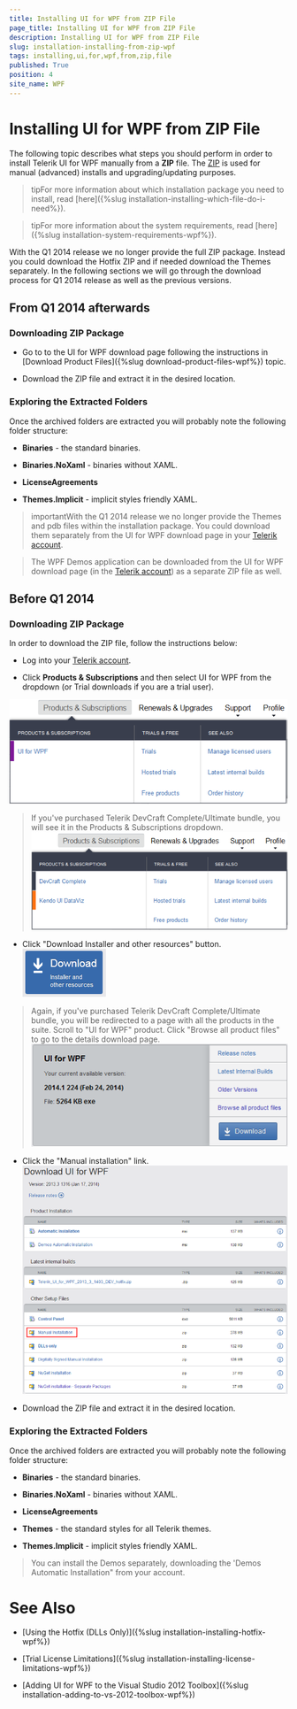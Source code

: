 ```yaml
---
title: Installing UI for WPF from ZIP File
page_title: Installing UI for WPF from ZIP File
description: Installing UI for WPF from ZIP File
slug: installation-installing-from-zip-wpf
tags: installing,ui,for,wpf,from,zip,file
published: True
position: 4
site_name: WPF
---
```


# Installing UI for WPF from ZIP File

The following topic describes what steps you should perform in order to install Telerik UI for WPF manually from a __ZIP__ file. The [ZIP](http://en.wikipedia.org/wiki/ZIP_%28file_format%29) is used for manual (advanced) installs and upgrading/updating purposes.

>tipFor more information about which installation package you need to install, read [here]({%slug installation-installing-which-file-do-i-need%}).
      
>tipFor more information about the system requirements, read [here]({%slug installation-system-requirements-wpf%}).

With the Q1 2014 release we no longer provide the full ZIP package. Instead you could download the Hotfix ZIP and if needed download the Themes separately. In the following sections we will go through the download process for Q1 2014 release as well as the previous versions.

## From Q1 2014 afterwards

### Downloading ZIP Package

* Go to to the UI for WPF download page following the instructions in [Download Product Files]({%slug download-product-files-wpf%}) topic.

* Download the ZIP file and extract it in the desired location.

### Exploring the Extracted Folders

Once the archived folders are extracted you will probably note the following folder structure:

* __Binaries__ - the standard binaries.              

* __Binaries.NoXaml__ - binaries without XAML.              

* __LicenseAgreements__

* __Themes.Implicit__ - implicit styles friendly XAML.
              
>importantWith the Q1 2014 release we no longer provide the Themes and pdb files within the installation package. You could download them separately from the UI for WPF download page in your [Telerik account](http://www.telerik.com/account.aspx).
              
>The WPF Demos application can be downloaded from the UI for WPF download page (in the [Telerik account](http://www.telerik.com/account.aspx)) as a separate ZIP file as well.
              
## Before Q1 2014

### Downloading ZIP Package

In order to download the ZIP file, follow the instructions below:

* Log into your [Telerik account](http://www.telerik.com/account.aspx).
              

* Click __Products  & Subscriptions__ and then select UI for WPF from the dropdown (or Trial downloads if you are a trial user).

![Common Installing FromMSIFiles 005 WPF](images/Common_InstallingFromMSIFiles_005_WPF.png)

>If you've purchased Telerik DevCraft Complete/Ultimate bundle, you will see it in the Products & Subscriptions dropdown.
>![Common Installing FromMSIFiles 005 Ultimate](images/Common_InstallingFromMSIFiles_005_Ultimate.png)

* Click "Download Installer and other resources" button.![Common Installing Download Button](images/Common_Installing_Download_Button.png)

>Again, if you've purchased Telerik DevCraft Complete/Ultimate bundle, you will be redirected to a page with all the products in the suite.
>Scroll to "UI for WPF" product. Click "Browse all product files" to go to the details download page.
>![Common Installing FromMSIFiles 009 WPF](images/Common_InstallingFromMSIFiles_009_WPF.png)

* Click the "Manual installation" link.![Common Installing FromZIPFile 030 WPF](images/Common_InstallingFromZIPFile_030_WPF.png)

* Download the ZIP file and extract it in the desired location.

### Exploring the Extracted Folders

Once the archived folders are extracted you will probably note the following folder structure:

* __Binaries__ - the standard binaries.              

* __Binaries.NoXaml__ - binaries without XAML.              

* __LicenseAgreements__

* __Themes__ - the standard styles for all Telerik themes.              

* __Themes.Implicit__ - implicit styles friendly XAML.              

>You can install the Demos separately, downloading the 'Demos Automatic Installation" from your account.

# See Also

 * [Using the Hotfix (DLLs Only)]({%slug installation-installing-hotfix-wpf%})

 * [Trial License Limitations]({%slug installation-installing-license-limitations-wpf%})

 * [Adding UI for WPF to the Visual Studio 2012 Toolbox]({%slug installation-adding-to-vs-2012-toolbox-wpf%})
